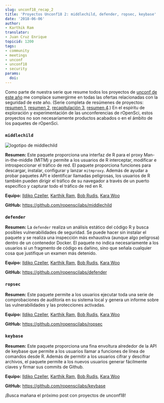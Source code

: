 ```yaml
---
slug: unconf18_recap_2
title: 'Proyectos Unconf18 2: middlechild, defender, ropsec, keybase'
date: '2018-06-06'
author:
- Karthik Ram
translator: 
- Juan Cruz Enrique
topicid: 1200
tags:
- community
- meetings
- unconf
- unconf18
- security
params:
  doi: 
---
```


Como parte de nuestra serie que resume todos los proyectos de [unconf de este año](/blog/2018/06/05/unconf18/) me complace sumergirme en todas las ofertas relacionadas con la seguridad de este año. (Serie completa de resúmenes de proyectos: [resumen 1](/blog/2018/06/05/unconf_recap_1/), [resumen 2](/blog/2018/06/06/unconf18_recap_2/), [recapitulación 3](/blog/2018/06/07/unconf_recap_3/), [resumen 4](/blog/2018/06/08/unconf_recap_4/).) En el espíritu de exploración y experimentación de las unconferencias de rOpenSci, estos proyectos no son necesariamente productos acabados o en el ámbito de los paquetes de rOpenSci.

### `middlechild`

![logotipo de middlechild](/img/blog-images/2018-06-06-unconf18_recap_2/middle_child_hex.png)

**Resumen:** Este paquete proporciona una interfaz de R para el proxy Man-in-the-middle (MITM) y permite a los usuarios de R interceptar, modificar e introspeccionar el tráfico de red. El paquete proporciona funciones para descargar, instalar, configurar y lanzar `mitmproxy`. Además de ayudar a probar paquetes API e identificar llamadas peligrosas, los usuarios de R también pueden dirigir el tráfico de su navegador a través de un puerto específico y capturar todo el tráfico de red en R.

**Equipo:** [Ildiko Czeller](https://github.com/czeildi), [Karthik Ram](https://github.com/karthik), [Bob Rudis](https://github.com/hrbrmstr), [Kara Woo](https://github.com/karawoo)

**GitHub:** <https://github.com/ropenscilabs/middlechild>

### `defender`

**Resumen:** La `defender` realiza un análisis estático del código R y busca posibles vulnerabilidades de seguridad. Se puede hacer sin instalar el paquete y se realiza una inspección más exhaustiva (aunque algo peligrosa) dentro de un contenedor Docker. El paquete no indica necesariamente a los usuarios si un fragmento de código es dañino, sino que señala cualquier cosa que justifique un examen más detenido.

**Equipo:** [Ildiko Czeller](https://github.com/czeildi), [Karthik Ram](https://github.com/karthik), [Bob Rudis](https://github.com/hrbrmstr), [Kara Woo](https://github.com/karawoo)

**GitHub:** <https://github.com/ropenscilabs/defender>

### `ropsec`

**Resumen:** Este paquete permite a los usuarios ejecutar toda una serie de comprobaciones de auditoría en su sistema local y genera un informe sobre las vulnerabilidades y las protecciones activadas.

**Equipo:** [Ildiko Czeller](https://github.com/czeildi), [Karthik Ram](https://github.com/karthik), [Bob Rudis](https://github.com/hrbrmstr), [Kara Woo](https://github.com/karawoo)

**GitHub:** <https://github.com/ropenscilabs/ropsec>

### `keybase`

**Resumen:** Este paquete proporciona una fina envoltura alrededor de la API de keybase que permite a los usuarios llamar a funciones de línea de comandos desde R. Además de permitir a los usuarios cifrar y descifrar archivos, el paquete permite a los nuevos usuarios generar fácilmente claves y firmar sus commits de Github.

**Equipo:** [Ildiko Czeller](https://github.com/czeildi), [Karthik Ram](https://github.com/karthik), [Bob Rudis](https://github.com/hrbrmstr), [Kara Woo](https://github.com/karawoo)

**GitHub:**  <https://github.com/ropenscilabs/keybase>

¡Busca mañana el próximo post con proyectos de unconf18!


